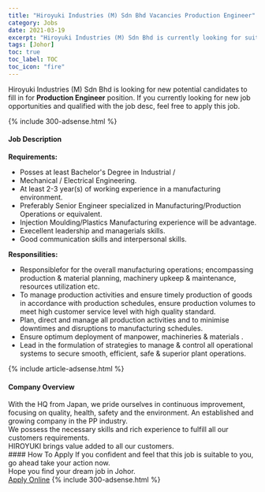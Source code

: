 ```yaml
---
title: "Hiroyuki Industries (M) Sdn Bhd Vacancies Production Engineer" 
category: Jobs 
date: 2021-03-19 
excerpt: "Hiroyuki Industries (M) Sdn Bhd is currently looking for suitable person to fill in the Production Engineer which based in Johor" 
tags: [Johor] 
toc: true 
toc_label: TOC 
toc_icon: "fire" 
--- 
```


<p>Hiroyuki Industries (M) Sdn Bhd is looking for new potential candidates to fill in for <b>Production Engineer</b> position. If you currently looking for new job opportunities and qualified with the job desc, feel free to apply this job.
</p>{% include 300-adsense.html %} 
<div><div><h4>Job Description</h4></div><div><div><span><div><p><strong>Requirements:</strong></p><ul><li>Posses at least Bachelor's Degree in Industrial /</li><li>Mechanical / Electrical Engineering.</li><li>At least 2-3 year(s) of working experience in a manufacturing environment.</li><li>Preferably Senior Engineer specialized in Manufacturing/Production Operations or equivalent.</li><li>Injection Moulding/Plastics Manufacturing experience will be advantage.</li><li>Execellent leadership and managerials skills.</li><li>Good communication skills and interpersonal skills.</li></ul><p><strong>Responsilities:</strong></p><ul><li>Responsiblefor for the overall manufacturing operations; encompassing production &amp; material planning, machinery upkeep &amp; maintenance, resources utilization etc.</li><li>To manage production activities and ensure timely production of goods in accordance with production schedules, ensure production volumes to meet high customer service level with high quality standard.</li><li>Plan, direct and manage all production activities and to minimise downtimes and disruptions to manufacturing schedules.</li><li>Ensure optimum deployment of manpower, machineries &amp; materials .</li><li>Lead in the formulation of strategies to manage &amp; control all operational systems to secure smooth, efficient, safe &amp; superior plant operations.</li></ul></div></span></div></div></div> 
{% include article-adsense.html %} 
<div><div><h4>Company Overview</h4></div><div><div><span><div><div>With the HQ from Japan, we pride ourselves in continuous improvement, focusing on quality, health, safety and the environment. An established and growing company in the PP industry.</div>
<div>We possess the necessary skills and rich experience to fulfill all our customers requirements.</div>
<div>HIROYUKI brings value added to all our customers.</div></div></span></div></div></div> 
#### How To Apply 
If you confident and feel that this job is suitable to you, go ahead take your action now. <br/> 
Hope you find your dream job in Johor. <br/> 
<a href="https://www.jobstreet.com.my/en/job/production-engineer-4509621?jobId=jobstreet-my-job-4509621&" class="btn btn--info" target="_blank" rel="nofollow noopenner">Apply Online</a> 
{% include 300-adsense.html %} 